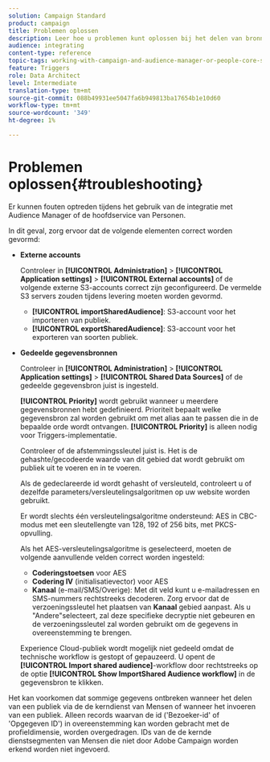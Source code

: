 ```yaml
---
solution: Campaign Standard
product: campaign
title: Problemen oplossen
description: Leer hoe u problemen kunt oplossen bij het delen van bronnen.
audience: integrating
content-type: reference
topic-tags: working-with-campaign-and-audience-manager-or-people-core-service
feature: Triggers
role: Data Architect
level: Intermediate
translation-type: tm+mt
source-git-commit: 088b49931ee5047fa6b949813ba17654b1e10d60
workflow-type: tm+mt
source-wordcount: '349'
ht-degree: 1%

---
```



# Problemen oplossen{#troubleshooting}

Er kunnen fouten optreden tijdens het gebruik van de integratie met Audience Manager of de hoofdservice van Personen.

In dit geval, zorg ervoor dat de volgende elementen correct worden gevormd:

* **Externe accounts**

   Controleer in **[!UICONTROL Administration]** > **[!UICONTROL Application settings]** > **[!UICONTROL External accounts]** of de volgende externe S3-accounts correct zijn geconfigureerd. De vermelde S3 servers zouden tijdens levering moeten worden gevormd.

   * **[!UICONTROL importSharedAudience]**: S3-account voor het importeren van publiek.
   * **[!UICONTROL exportSharedAudience]**: S3-account voor het exporteren van soorten publiek.

* **Gedeelde gegevensbronnen**

   Controleer in **[!UICONTROL Administration]** > **[!UICONTROL Application settings]** > **[!UICONTROL Shared Data Sources]** of de gedeelde gegevensbron juist is ingesteld.

   **[!UICONTROL Priority]** wordt gebruikt wanneer u meerdere gegevensbronnen hebt gedefinieerd. Prioriteit bepaalt welke gegevensbron zal worden gebruikt om met alias aan te passen die in de bepaalde orde wordt ontvangen. **[!UICONTROL Priority]** is alleen nodig voor Triggers-implementatie.

   Controleer of de afstemmingssleutel juist is. Het is de gehashte/gecodeerde waarde van dit gebied dat wordt gebruikt om publiek uit te voeren en in te voeren.

   Als de gedeclareerde id wordt gehasht of versleuteld, controleert u of dezelfde parameters/versleutelingsalgoritmen op uw website worden gebruikt.

   Er wordt slechts één versleutelingsalgoritme ondersteund: AES in CBC-modus met een sleutellengte van 128, 192 of 256 bits, met PKCS-opvulling.

   Als het AES-versleutelingsalgoritme is geselecteerd, moeten de volgende aanvullende velden correct worden ingesteld:

   * **Coderingstoetsen** voor AES
   * **Codering IV**  (initialisatievector) voor AES
   * **Kanaal**  (e-mail/SMS/Overige): Met dit veld kunt u e-mailadressen en SMS-nummers rechtstreeks decoderen. Zorg ervoor dat de verzoeningssleutel het plaatsen van **Kanaal** gebied aanpast. Als u &quot;Andere&quot;selecteert, zal deze specifieke decryptie niet gebeuren en de verzoeningssleutel zal worden gebruikt om de gegevens in overeenstemming te brengen.

   Experience Cloud-publiek wordt mogelijk niet gedeeld omdat de technische workflow is gestopt of gepauzeerd. U opent de **[!UICONTROL Import shared audience]**-workflow door rechtstreeks op de optie **[!UICONTROL Show ImportShared Audience workflow]** in de gegevensbron te klikken.

Het kan voorkomen dat sommige gegevens ontbreken wanneer het delen van een publiek via de de kerndienst van Mensen of wanneer het invoeren van een publiek. Alleen records waarvan de id (&#39;Bezoeker-id&#39; of &#39;Opgegeven ID&#39;) in overeenstemming kan worden gebracht met de profieldimensie, worden overgedragen. IDs van de de kernde dienstsegmenten van Mensen die niet door Adobe Campaign worden erkend worden niet ingevoerd.
